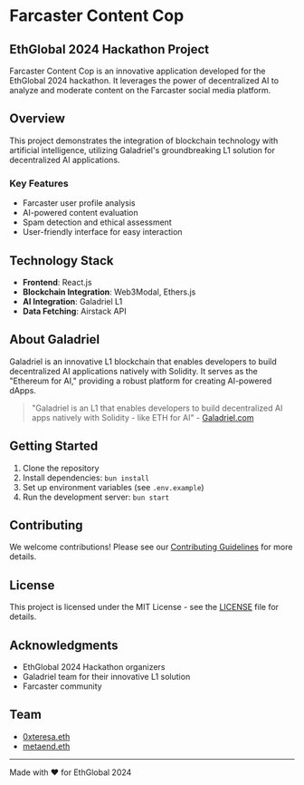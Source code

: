 # Farcaster Content Cop

## EthGlobal 2024 Hackathon Project

Farcaster Content Cop is an innovative application developed for the EthGlobal 2024 hackathon. It leverages the power of decentralized AI to analyze and moderate content on the Farcaster social media platform.

## Overview

This project demonstrates the integration of blockchain technology with artificial intelligence, utilizing Galadriel's groundbreaking L1 solution for decentralized AI applications.

### Key Features

- Farcaster user profile analysis
- AI-powered content evaluation
- Spam detection and ethical assessment
- User-friendly interface for easy interaction

## Technology Stack

- **Frontend**: React.js
- **Blockchain Integration**: Web3Modal, Ethers.js
- **AI Integration**: Galadriel L1
- **Data Fetching**: Airstack API

## About Galadriel

Galadriel is an innovative L1 blockchain that enables developers to build decentralized AI applications natively with Solidity. It serves as the "Ethereum for AI," providing a robust platform for creating AI-powered dApps.

> "Galadriel is an L1 that enables developers to build decentralized AI apps natively with Solidity - like ETH for AI" - [Galadriel.com](https://galadriel.com)

## Getting Started

1. Clone the repository
2. Install dependencies: `bun install`
3. Set up environment variables (see `.env.example`)
4. Run the development server: `bun start`

## Contributing

We welcome contributions! Please see our [Contributing Guidelines](CONTRIBUTING.md) for more details.

## License

This project is licensed under the MIT License - see the [LICENSE](LICENSE) file for details.

## Acknowledgments

- EthGlobal 2024 Hackathon organizers
- Galadriel team for their innovative L1 solution
- Farcaster community

## Team

- [0xteresa.eth](https://www.farcaster.id/0xteresa.eth)
- [metaend.eth](https://www.farcaster.id/metaend.eth)

---

Made with ❤️ for EthGlobal 2024
